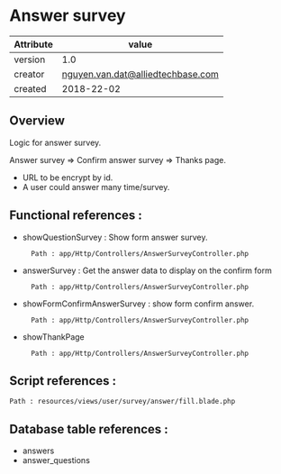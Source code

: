 # Answer survey

Attribute | value
--------- |---------
version   | 1.0
creator   | nguyen.van.dat@alliedtechbase.com
created   | 2018-22-02

## Overview

Logic for answer survey.

Answer survey => Confirm answer survey => Thanks page.
 
- URL to be encrypt by id.
- A user could answer many time/survey.

## Functional references : 

* showQuestionSurvey : Show form answer survey.
        
        
        
        Path : app/Http/Controllers/AnswerSurveyController.php
    
* answerSurvey : Get the answer data to display on the confirm form

    
        Path : app/Http/Controllers/AnswerSurveyController.php
    
* showFormConfirmAnswerSurvey : show form confirm answer.
    

        Path : app/Http/Controllers/AnswerSurveyController.php
    
* showThankPage 
    
        
        Path : app/Http/Controllers/AnswerSurveyController.php
    
## Script references : 
    
    
    Path : resources/views/user/survey/answer/fill.blade.php
    
## Database table references :
- answers
- answer_questions
 